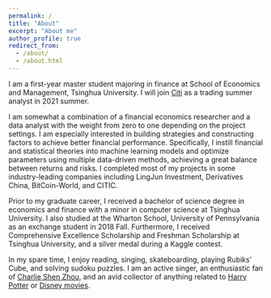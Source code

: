 ```yaml
---
permalink: /
title: "About"
excerpt: "About me"
author_profile: true
redirect_from: 
  - /about/
  - /about.html
---
```


I am a first-year master student majoring in finance at School of Economics and Management, Tsinghua University. I will join [Citi](https://www.citibank.com.cn/sim/english/index.htm) as a trading summer analyst in 2021 summer. 

I am somewhat a combination of a financial economics researcher and a data analyst with the weight from zero to one depending on the project settings. I am especially interested in building strategies and constructing factors to achieve better financial performance. Specifically, I instill financial and statistical theories into machine learning models and optimize parameters using multiple data-driven methods, achieving a great balance between returns and risks. I completed most of my projects in some industry-leading companies including LingJun Investment, Derivatives China, BitCoin-World, and CITIC. 

Prior to my graduate career, I received a bachelor of science degree in economics and finance with a minor in computer science at Tsinghua University. I also studied at the Wharton School, University of Pennsylvania as an exchange student in 2018 Fall. Furthermore, I received Comprehensive Excellence Scholarship and Freshman Scholarship at Tsinghua University, and a silver medal during a Kaggle contest.

In my spare time, I enjoy reading, singing, skateboarding, playing Rubiks’ Cube, and solving sudoku puzzles. I am an active singer, an enthusiastic fan of [Charlie Shen Zhou](https://en.wikipedia.org/wiki/Zhou_Shen), and an avid collector of anything related to [Harry Potter](https://en.wikipedia.org/wiki/Harry_Potter) or [Disney movies](https://en.wikipedia.org/wiki/List_of_Walt_Disney_Pictures_films).
